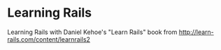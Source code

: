 Learning Rails
==

Learning Rails with Daniel Kehoe's "Learn Rails" book from http://learn-rails.com/content/learnrails2
